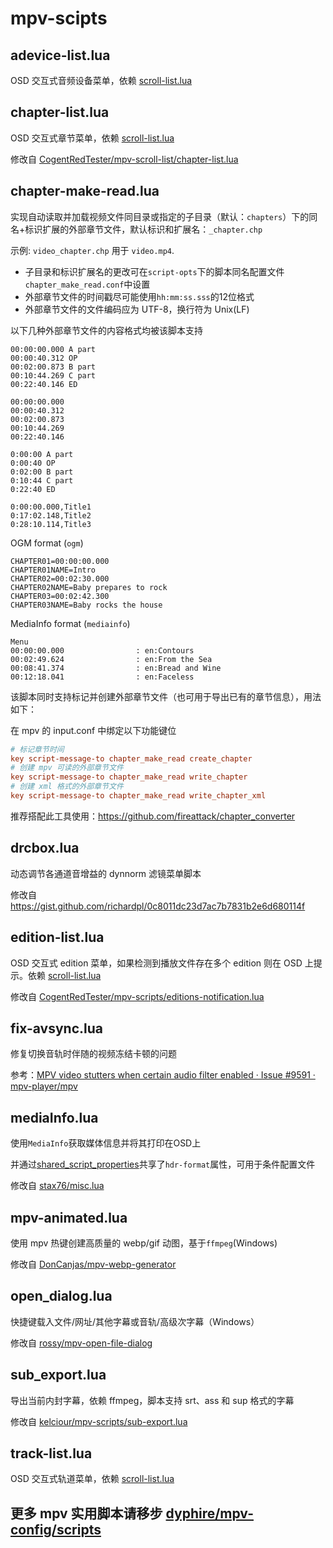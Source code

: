 # mpv-scipts

## adevice-list.lua

OSD 交互式音频设备菜单，依赖 [scroll-list.lua](https://github.com/CogentRedTester/mpv-scroll-list)

## chapter-list.lua

OSD 交互式章节菜单，依赖 [scroll-list.lua](https://github.com/CogentRedTester/mpv-scroll-list)

修改自 [CogentRedTester/mpv-scroll-list/chapter-list.lua](https://github.com/CogentRedTester/mpv-scroll-list/blob/master/examples/chapter-list.lua)

## chapter-make-read.lua

实现自动读取并加载视频文件同目录或指定的子目录（默认：`chapters`）下的同名+标识扩展的外部章节文件，默认标识和扩展名：`_chapter.chp`

示例: `video_chapter.chp` 用于 `video.mp4`.

- 子目录和标识扩展名的更改可在`script-opts`下的脚本同名配置文件`chapter_make_read.conf`中设置
- 外部章节文件的时间戳尽可能使用`hh:mm:ss.sss`的12位格式
- 外部章节文件的文件编码应为 UTF-8，换行符为 Unix(LF)

以下几种外部章节文件的内容格式均被该脚本支持

```
00:00:00.000 A part
00:00:40.312 OP
00:02:00.873 B part
00:10:44.269 C part
00:22:40.146 ED
```

```
00:00:00.000
00:00:40.312
00:02:00.873
00:10:44.269
00:22:40.146
```

```
0:00:00 A part
0:00:40 OP
0:02:00 B part
0:10:44 C part
0:22:40 ED
```

```
0:00:00.000,Title1
0:17:02.148,Title2
0:28:10.114,Title3
```
 OGM format (`ogm`)

```
CHAPTER01=00:00:00.000
CHAPTER01NAME=Intro
CHAPTER02=00:02:30.000
CHAPTER02NAME=Baby prepares to rock
CHAPTER03=00:02:42.300
CHAPTER03NAME=Baby rocks the house
```
MediaInfo format (`mediainfo`)

```
Menu
00:00:00.000                : en:Contours
00:02:49.624                : en:From the Sea
00:08:41.374                : en:Bread and Wine
00:12:18.041                : en:Faceless
```

该脚本同时支持标记并创建外部章节文件（也可用于导出已有的章节信息），用法如下：

在 mpv 的 input.conf 中绑定以下功能键位

```ini
# 标记章节时间
key script-message-to chapter_make_read create_chapter
# 创建 mpv 可读的外部章节文件
key script-message-to chapter_make_read write_chapter
# 创建 xml 格式的外部章节文件
key script-message-to chapter_make_read write_chapter_xml
```

推荐搭配此工具使用：https://github.com/fireattack/chapter_converter

## drcbox.lua

动态调节各通道音增益的 dynnorm 滤镜菜单脚本

修改自 https://gist.github.com/richardpl/0c8011dc23d7ac7b7831b2e6d680114f

## edition-list.lua

OSD 交互式 edition 菜单，如果检测到播放文件存在多个 edition 则在 OSD 上提示。依赖 [scroll-list.lua](https://github.com/CogentRedTester/mpv-scroll-list)

修改自 [CogentRedTester/mpv-scripts/editions-notification.lua](https://github.com/CogentRedTester/mpv-scripts/blob/master/editions-notification.lua)

## fix-avsync.lua

修复切换音轨时伴随的视频冻结卡顿的问题

参考：[MPV video stutters when certain audio filter enabled · Issue #9591 · mpv-player/mpv ](https://github.com/mpv-player/mpv/issues/9591)


## mediaInfo.lua

使用`MediaInfo`获取媒体信息并将其打印在OSD上

并通过[shared_script_properties](https://mpv.io/manual/master/#command-interface-shared-script-properties)共享了`hdr-format`属性，可用于条件配置文件

修改自 [stax76/misc.lua ](https://github.com/stax76/mpv-scripts/blob/main/misc.lua)

## mpv-animated.lua

使用 mpv 热键创建高质量的 webp/gif 动图，基于`ffmpeg`(Windows)

修改自 [DonCanjas/mpv-webp-generator](https://github.com/DonCanjas/mpv-webp-generator)

## open_dialog.lua

快捷键载入文件/网址/其他字幕或音轨/高级次字幕（Windows）

修改自 [rossy/mpv-open-file-dialog](https://github.com/rossy/mpv-open-file-dialog)

## sub_export.lua

导出当前内封字幕，依赖 ffmpeg，脚本支持 srt、ass 和 sup 格式的字幕

修改自 [kelciour/mpv-scripts/sub-export.lua](https://github.com/kelciour/mpv-scripts/blob/master/sub-export.lua)

## track-list.lua

OSD 交互式轨道菜单，依赖 [scroll-list.lua](https://github.com/CogentRedTester/mpv-scroll-list)


## 更多 mpv 实用脚本请移步 [dyphire/mpv-config/scripts](https://github.com/dyphire/mpv-config/tree/master/scripts)
